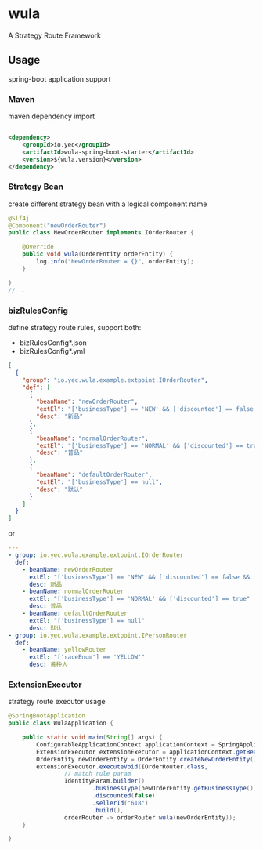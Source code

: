 # wula

A Strategy Route Framework

## Usage

spring-boot application support

### Maven

maven dependency import

```xml

<dependency>
    <groupId>io.yec</groupId>
    <artifactId>wula-spring-boot-starter</artifactId>
    <version>${wula.version}</version>
</dependency>
```

### Strategy Bean

create different strategy bean with a logical component name

```java
@Slf4j
@Component("newOrderRouter")
public class NewOrderRouter implements IOrderRouter {

    @Override
    public void wula(OrderEntity orderEntity) {
        log.info("NewOrderRouter = {}", orderEntity);
    }

}
// ...
```

### bizRulesConfig

define strategy route rules, support both: 
- bizRulesConfig*.json
- bizRulesConfig*.yml

```json
[
  {
    "group": "io.yec.wula.example.extpoint.IOrderRouter",
    "def": [
      {
        "beanName": "newOrderRouter",
        "extEl": "['businessType'] == 'NEW' && ['discounted'] == false && ['sellerId'] == '618'",
        "desc": "新品"
      },
      {
        "beanName": "normalOrderRouter",
        "extEl": "['businessType'] == 'NORMAL' && ['discounted'] == true ",
        "desc": "普品"
      },
      {
        "beanName": "defaultOrderRouter",
        "extEl": "['businessType'] == null",
        "desc": "默认"
      }
    ]
  }
]
```

or

```yaml
---
- group: io.yec.wula.example.extpoint.IOrderRouter
  def:
    - beanName: newOrderRouter
      extEl: "['businessType'] == 'NEW' && ['discounted'] == false && ['sellerId'] == '618'"
      desc: 新品
    - beanName: normalOrderRouter
      extEl: "['businessType'] == 'NORMAL' && ['discounted'] == true"
      desc: 普品
    - beanName: defaultOrderRouter
      extEl: "['businessType'] == null"
      desc: 默认
- group: io.yec.wula.example.extpoint.IPersonRouter
  def:
    - beanName: yellowRouter
      extEl: "['raceEnum'] == 'YELLOW'"
      desc: 黄种人
```

### ExtensionExecutor

strategy route executor usage

```java
@SpringBootApplication
public class WulaApplication {

    public static void main(String[] args) {
        ConfigurableApplicationContext applicationContext = SpringApplication.run(WulaApplication.class, args);
        ExtensionExecutor extensionExecutor = applicationContext.getBean(ExtensionExecutor.class);
        OrderEntity newOrderEntity = OrderEntity.createNewOrderEntity();
        extensionExecutor.executeVoid(IOrderRouter.class,
                // match rule param
                IdentityParam.builder()
                        .businessType(newOrderEntity.getBusinessType())
                        .discounted(false)
                        .sellerId("618")
                        .build(),
                orderRouter -> orderRouter.wula(newOrderEntity));
    }

}
```